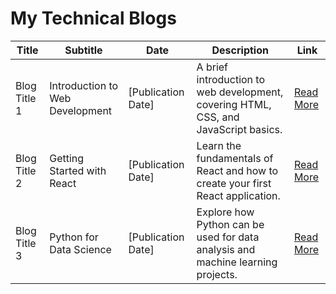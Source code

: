 # My Technical Blogs

| Title | Subtitle | Date | Description | Link |
|-------|----------|------|-------------|------|
| Blog Title 1 | Introduction to Web Development | [Publication Date] | A brief introduction to web development, covering HTML, CSS, and JavaScript basics. | <a href="#" class="read-more" data-page="blogs" data-id="web-dev-intro">Read More</a> |
| Blog Title 2 | Getting Started with React | [Publication Date] | Learn the fundamentals of React and how to create your first React application. | <a href="#" class="read-more" data-page="blogs" data-id="react-intro">Read More</a> |
| Blog Title 3 | Python for Data Science | [Publication Date] | Explore how Python can be used for data analysis and machine learning projects. | <a href="#" class="read-more" data-page="blogs" data-id="python-data-science">Read More</a> |